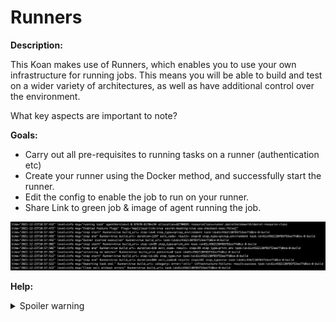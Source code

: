 # Runners

**Description:**

This Koan makes use of Runners, which enables you to use your own infrastructure for running jobs. This means you will be able to build and test on a wider variety of architectures, as well as have additional control over the environment.

What key aspects are important to note?

**Goals:**

- Carry out all pre-requisites to running tasks on a runner (authentication etc)
- Create your runner using the Docker method, and successfully start the runner.
- Edit the config to enable the job to run on your runner.
- Share Link to green job & image of agent running the job.

![runner](/18%20Runners/src/runner.png)

**Help:**

<details>
  <summary>Spoiler warning</summary>

https://circleci.com/docs/2.0/runner-overview/
https://circleci.com/docs/2.0/runner-installation/ => note the authentication section
https://circleci.com/docs/2.0/runner-installation-docker/

</details>
